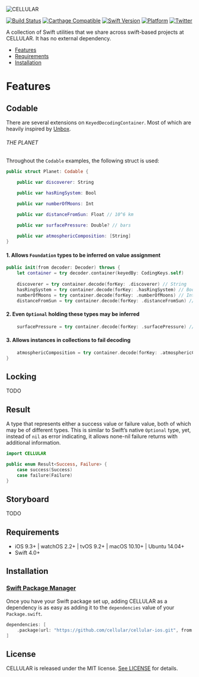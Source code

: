 
![CELLULAR](https://www.cellular.de/cellular-logo.png)

[![Build Status](https://travis-ci.org/cellular/cellular-ios.svg?branch=master)](https://travis-ci.org/cellular/cellular-ios)
[![Carthage Compatible](https://img.shields.io/badge/Carthage-compatible-4BC51D.svg?style=flat)](https://github.com/Carthage/Carthage)
[![Swift Version](https://img.shields.io/badge/swift%20version-4.1-orange.svg)](https://img.shields.io/badge/swift%20version-4.1-orange.svg)
[![Platform](https://img.shields.io/badge/platform-iOS%20%7C%20watchOS%20%7C%20tvOS%20%7C%20macOS%20%7C%20linux-lightgrey.svg)](https://img.shields.io/badge/platform-iOS%20%7C%20watchOS%20%7C%20tvOS%20%7C%20macOS%20%7C%20linux-lightgrey.svg)
[![Twitter](https://img.shields.io/badge/twitter-@CELLULAR-blue.svg?style=flat)](https://twitter.com/cellular)

A collection of Swift utilities that we share across swift-based projects at CELLULAR. It has no external dependency.

- [Features](#features)
- [Requirements](#requirements)
- [Installation](#installation)

# Features

## Codable

There are several extensions on `KeyedDecodingContainer`. Most of which are heavily inspired by [Unbox](https://github.com/JohnSundell/Unbox).

###### THE PLANET

Throughout the `Codable` examples, the following struct is used: 

```swift
public struct Planet: Codable {

    public var discoverer: String

    public var hasRingSystem: Bool

    public var numberOfMoons: Int

    public var distanceFromSun: Float // 10^6 km

    public var surfacePressure: Double? // bars
    
    public var atmosphericComposition: [String]    
}
```

#### 1. Allows `Foundation` types to be inferred on value assignment

```swift
public init(from decoder: Decoder) throws {
	let container = try decoder.container(keyedBy: CodingKeys.self)
	
	discoverer = try container.decode(forKey: .discoverer) // String
	hasRingSystem = try container.decode(forKey: .hasRingSystem) // Bool
	numberOfMoons = try container.decode(forKey: .numberOfMoons) // Int
	distanceFromSun = try container.decode(forKey: .distanceFromSun) // Float
```

#### 2. Even `Optional` holding these types may be inferred

```swift
	surfacePressure = try container.decode(forKey: .surfacePressure) // Double?
```

#### 3. Allows instances in collections to fail decoding

```swift
	atmosphericComposition = try container.decode(forKey: .atmosphericComposition, allowInvalidElements: true) ?? []
}
```

## Locking
TODO

## Result

A type that represents either a success value or failure value, both of which may be of different types.
This is similar to Swift’s native `Optional` type, yet, instead of `nil` as error indicating, it allows none-nil failure returns with additional information. 

```swift
import CELLULAR

public enum Result<Success, Failure> {
    case success(Success)
    case failure(Failure)
}
```

## Storyboard
TODO
## Requirements

- iOS 9.3+ | watchOS 2.2+ | tvOS 9.2+ | macOS 10.10+ | Ubuntu 14.04+
- Swift 4.0+

## Installation

### [Swift Package Manager](https://swift.org/package-manager/) 

Once you have your Swift package set up, adding CELLULAR as a dependency is as easy as adding it to the `dependencies` value of your `Package.swift`.

```swift
dependencies: [
    .package(url: "https://github.com/cellular/cellular-ios.git", from: "1.0.0")
]
```

## License

CELLULAR is released under the MIT license. [See LICENSE](https://github.com/cellular/cellular-ios/blob/master/LICENSE) for details.
